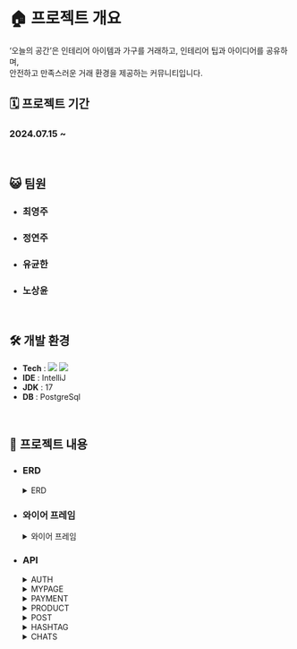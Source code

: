 # 🏠 프로젝트 개요
‘오늘의 공간’은 인테리어 아이템과 가구를 거래하고, 인테리어 팁과 아이디어를 공유하며, <br>
안전하고 만족스러운 거래 환경을 제공하는 커뮤니티입니다.
<br>

## 🗓️ 프로젝트 기간
### 2024.07.15 ~ 
<br>

## 😺 팀원
* ### 최영주
* ### 정연주
* ### 유균한
* ### 노상윤
<br>

## 🛠️ 개발 환경
*  __Tech__ : <img src="https://img.shields.io/badge/Java-007396?style=flat-square&logo=Java&logoColor=white">  <img src="https://img.shields.io/badge/Spring-6DB33F?style=flat-square&logo=Spring&logoColor=white"/>
*  __IDE__ : IntelliJ
*  __JDK__ : 17
*  __DB__ : PostgreSql
<br>

## 🌾 프로젝트 내용
* ### ERD
  <details>
    <summary> ERD </summary>
    <img src="https://github.com/user-attachments/assets/64eef2ab-1745-4824-8001-cb1cb988e1fa">
  </details>
  
* ### 와이어 프레임
  <details>
    <summary> 와이어 프레임 </summary>
    <img src="https://github.com/user-attachments/assets/7fee6691-f755-473d-9805-9215b7c18b9c">
  </details>

* ### API
  <details>
  <summary> AUTH </summary>
    <img src="https://github.com/user-attachments/assets/6137f1f2-2524-4d6b-9b13-9a26ef2def74">
  </details>
  <details>
  <summary> MYPAGE </summary>
    <img src="https://github.com/user-attachments/assets/06dee8c6-56a1-4f2a-bbf4-94a13393f1a9">
  </details>
  <details>
  <summary> PAYMENT </summary>
    <img src="https://github.com/user-attachments/assets/ae65e273-0720-4029-9589-5c10f5ab7fcd">
  </details>
  <details>
  <summary> PRODUCT </summary>
    <img src="https://github.com/user-attachments/assets/2ca96e18-7b2a-41aa-adb8-2f8e2e155c24">
  </details>
  <details>
  <summary> POST </summary>
    <img src="https://github.com/user-attachments/assets/f9c42efb-f6b0-4875-8cc4-c791b6ddb1db">
  </details>
  <details>
  <summary> HASHTAG </summary>
    <img src="https://github.com/user-attachments/assets/5e0a0e4a-9839-47c5-b6a2-f60740207845">
  </details>
  <details>
  <summary> CHATS </summary>
    <img src="https://github.com/user-attachments/assets/530dd49f-44a8-40cd-8923-7b3d41de70ad">
  </details>
